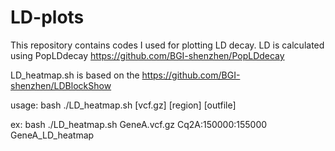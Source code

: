 # LD-plots

This repository contains codes I used for plotting LD decay. LD is calculated using PopLDdecay https://github.com/BGI-shenzhen/PopLDdecay 

LD_heatmap.sh is based on the https://github.com/BGI-shenzhen/LDBlockShow

usage:  bash ./LD_heatmap.sh [vcf.gz] [region] [outfile]
  
  ex: bash ./LD_heatmap.sh GeneA.vcf.gz Cq2A:150000:155000 GeneA_LD_heatmap
